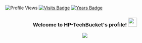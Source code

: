 ![Profile Views](https://komarev.com/ghpvc/?username=hp-techbucket&style=flat-square&color=7360ff)
[![Visits Badge](https://badges.pufler.dev/visits/subins2000/subins2000)](https://badges.pufler.dev) 
[![Years Badge](https://badges.pufler.dev/years/subins2000)](https://badges.pufler.dev)
<h3 align="center">
  Welcome to HP-TechBucket's profile!
  <img src="https://media.giphy.com/media/hvRJCLFzcasrR4ia7z/giphy.gif" width="28">
</h3>

<p align="center">
  <a href="https://github.com/DenverCoder1/readme-typing-svg"><img src="https://readme-typing-svg.herokuapp.com/?lines=Full-stack%20web%20and%20app%20developer;Self-taught%20UI%2FUX%20Designer;10%2B%20years%20of%20coding%20experience;Always%20learning%20new%20things&font=Fira%20Code&center=true&width=440&height=45&color=f75c7e&vCenter=true&size=22"></a>
</p>
